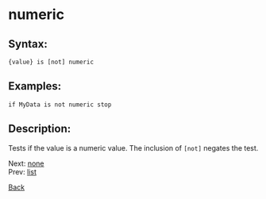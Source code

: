 # numeric

## Syntax:
`{value} is [not] numeric`

## Examples:
`if MyData is not numeric stop`

## Description:
Tests if the value is a numeric value. The inclusion of `[not]` negates the test.

Next: [none](none.md)  
Prev: [list](list.md)

[Back](../../README.md)
